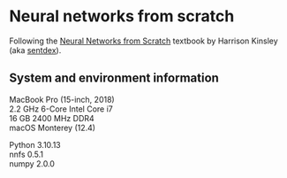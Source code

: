 # Neural networks from scratch

Following the [Neural Networks from Scratch](https://nnfs.io) textbook by Harrison Kinsley (aka [sentdex](https://youtube.com/sentdex)).

## System and environment information
MacBook Pro (15-inch, 2018)\
2.2 GHz 6-Core Intel Core i7\
16 GB 2400 MHz DDR4\
macOS Monterey (12.4)

Python   3.10.13\
nnfs     0.5.1\
numpy    2.0.0